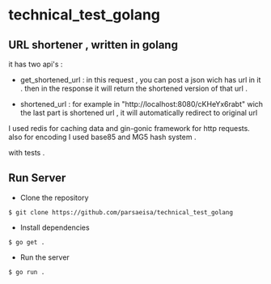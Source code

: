 # technical_test_golang

## URL shortener , written in golang 
it has two api's : 


- get_shortened_url : 
in this request , you can post a json wich has url in it . 
then in the response it will return the shortened version of that url . 

- shortened_url :
for example in 
"http://localhost:8080/cKHeYx6rabt"
wich the last part is shortened url , it will automatically redirect to original url

I used redis for caching data and gin-gonic framework for http requests.
also for encoding I used base85 and MG5 hash system .

with tests . 

## Run Server
- Clone the repository
```shell script 
$ git clone https://github.com/parsaeisa/technical_test_golang
```

- Install dependencies 
```shell script
$ go get .
```

- Run the server
```shell script
$ go run .
```